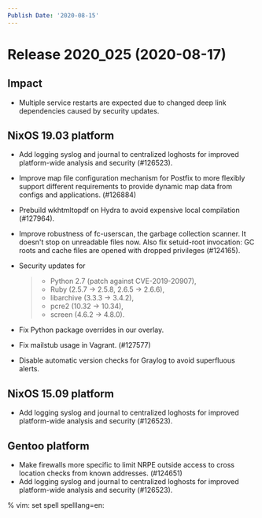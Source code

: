 ```yaml
---
Publish Date: '2020-08-15'
---
```


# Release 2020_025 (2020-08-17)

## Impact

- Multiple service restarts are expected due to changed deep link dependencies
  caused by security updates.

## NixOS 19.03 platform

- Add logging syslog and journal to centralized loghosts for improved
  platform-wide analysis and security (#126523).

- Improve map file configuration mechanism for Postfix to more flexibly support
  different requirements to provide dynamic map data from configs and
  applications. (#126884)

- Prebuild wkhtmltopdf on Hydra to avoid expensive local compilation (#127964).

- Improve robustness of fc-userscan, the garbage collection scanner. It doesn't
  stop on unreadable files now. Also fix setuid-root invocation: GC roots and
  cache files are opened with dropped privileges (#124165).

- Security updates for

  > - Python 2.7 (patch against CVE-2019-20907),
  > - Ruby (2.5.7 -> 2.5.8, 2.6.5 -> 2.6.6),
  > - libarchive (3.3.3 -> 3.4.2),
  > - pcre2 (10.32 -> 10.34),
  > - screen (4.6.2 -> 4.8.0).

- Fix Python package overrides in our overlay.

- Fix mailstub usage in Vagrant. (#127577)

- Disable automatic version checks for Graylog to avoid superfluous
  alerts.

## NixOS 15.09 platform

- Add logging syslog and journal to centralized loghosts for improved
  platform-wide analysis and security (#126523).

## Gentoo platform

- Make firewalls more specific to limit NRPE outside access to
  cross location checks from known addresses. (#124651)
- Add logging syslog and journal to centralized loghosts for improved
  platform-wide analysis and security (#126523).

% vim: set spell spelllang=en:
